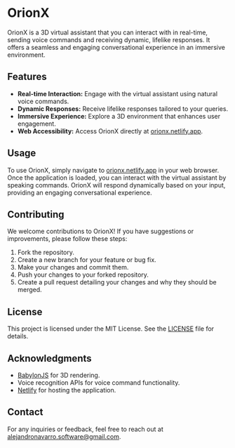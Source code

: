 # OrionX

OrionX is a 3D virtual assistant that you can interact with in real-time, sending voice commands and receiving dynamic, lifelike responses. It offers a seamless and engaging conversational experience in an immersive environment.

## Features

- **Real-time Interaction:** Engage with the virtual assistant using natural voice commands.
- **Dynamic Responses:** Receive lifelike responses tailored to your queries.
- **Immersive Experience:** Explore a 3D environment that enhances user engagement.
- **Web Accessibility:** Access OrionX directly at [orionx.netlify.app](https://orionx.netlify.app).

## Usage

To use OrionX, simply navigate to [orionx.netlify.app](https://orionx.netlify.app) in your web browser. Once the application is loaded, you can interact with the virtual assistant by speaking commands. OrionX will respond dynamically based on your input, providing an engaging conversational experience.

## Contributing

We welcome contributions to OrionX! If you have suggestions or improvements, please follow these steps:

1. Fork the repository.
2. Create a new branch for your feature or bug fix.
3. Make your changes and commit them.
4. Push your changes to your forked repository.
5. Create a pull request detailing your changes and why they should be merged.

## License

This project is licensed under the MIT License. See the [LICENSE](LICENSE) file for details.

## Acknowledgments

- [BabylonJS](https://www.babylonjs.com/) for 3D rendering.
- Voice recognition APIs for voice command functionality.
- [Netlify](https://www.netlify.com/) for hosting the application.

## Contact

For any inquiries or feedback, feel free to reach out at [alejandronavarro.software@gmail.com](mailto:alejandronavarro.software@gmail.com).

